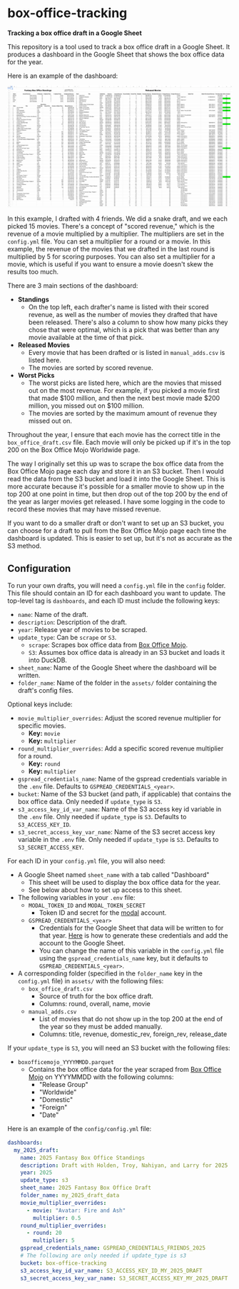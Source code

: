 # box-office-tracking

**Tracking a box office draft in a Google Sheet**

This repository is a tool used to track a box office draft in a Google Sheet. It produces a dashboard in the Google Sheet that shows the box office data for the year.

Here is an example of the dashboard:

![dashboard](assets/sample_dashboard.png)

In this example, I drafted with 4 friends. We did a snake draft, and we each picked 15 movies. There's a concept of "scored revenue," which is the revenue of a movie multiplied by a multiplier. The multipliers are set in the `config.yml` file. You can set a multiplier for a round or a movie. In this example, the revenue of the movies that we drafted in the last round is multiplied by 5 for scoring purposes. You can also set a multiplier for a movie, which is useful if you want to ensure a movie doesn't skew the results too much.

There are 3 main sections of the dashboard:

- **Standings**
  - On the top left, each drafter's name is listed with their scored revenue, as well as the number of movies they drafted that have been released. There's also a column to show how many picks they chose that were optimal, which is a pick that was better than any movie available at the time of that pick.
- **Released Movies**
  - Every movie that has been drafted or is listed in `manual_adds.csv` is listed here.
  - The movies are sorted by scored revenue.
- **Worst Picks**
  - The worst picks are listed here, which are the movies that missed out on the most revenue. For example, if you picked a movie first that made \$100 million, and then the next best movie made \$200 million, you missed out on \$100 million.
  - The movies are sorted by the maximum amount of revenue they missed out on.

Throughout the year, I ensure that each movie has the correct title in the `box_office_draft.csv` file. Each movie will only be picked up if it's in the top 200 on the Box Office Mojo Worldwide page.

The way I originally set this up was to scrape the box office data from the Box Office Mojo page each day and store it in an S3 bucket. Then I would read the data from the S3 bucket and load it into the Google Sheet. This is more accurate because it's possible for a smaller movie to show up in the top 200 at one point in time, but then drop out of the top 200 by the end of the year as larger movies get released. I have some logging in the code to record these movies that may have missed revenue.

If you want to do a smaller draft or don't want to set up an S3 bucket, you can choose for a draft to pull from the Box Office Mojo page each time the dashboard is updated. This is easier to set up, but it's not as accurate as the S3 method.

## Configuration

To run your own drafts, you will need a `config.yml` file in the `config` folder. This file should contain an ID for each dashboard you want to update. The top-level tag is `dashboards`, and each ID must include the following keys:

- `name`: Name of the draft.
- `description`: Description of the draft.
- `year`: Release year of movies to be scraped.
- `update_type`: Can be `scrape` or `S3`.
  - `scrape`: Scrapes box office data from [Box Office Mojo](https://www.boxofficemojo.com/year/world/).
  - `S3`: Assumes box office data is already in an S3 bucket and loads it into DuckDB.
- `sheet_name`: Name of the Google Sheet where the dashboard will be written.
- `folder_name`: Name of the folder in the `assets/` folder containing the draft's config files.

Optional keys include:

- `movie_multiplier_overrides`: Adjust the scored revenue multiplier for specific movies.
  - **Key:** `movie`
  - **Key:** `multiplier`
- `round_multiplier_overrides`: Add a specific scored revenue multiplier for a round.
  - **Key:** `round`
  - **Key:** `multiplier`
- `gspread_credentials_name`: Name of the gspread credentials variable in the `.env` file. Defaults to `GSPREAD_CREDENTIALS_<year>`.
- `bucket`: Name of the S3 bucket (and path, if applicable) that contains the box office data. Only needed if `update_type` is `S3`.
- `s3_access_key_id_var_name`: Name of the S3 access key id variable in the `.env` file. Only needed if `update_type` is `S3`. Defaults to `S3_ACCESS_KEY_ID`.
- `s3_secret_access_key_var_name`: Name of the S3 secret access key variable in the `.env` file. Only needed if `update_type` is `S3`. Defaults to `S3_SECRET_ACCESS_KEY`.

For each ID in your `config.yml` file, you will also need:

- A Google Sheet named `sheet_name` with a tab called "Dashboard"
  - This sheet will be used to display the box office data for the year.
  - See below about how to set up access to this sheet.
- The following variables in your `.env` file:
  - `MODAL_TOKEN_ID` and `MODAL_TOKEN_SECRET`
    - Token ID and secret for the [modal](https://modal.com/) account.
  - `GSPREAD_CREDENTIALS_<year>`
    - Credentials for the Google Sheet that data will be written to for that year. [Here](https://docs.gspread.org/en/latest/oauth2.html#for-bots-using-service-account) is how to generate these credentials and add the account to the Google Sheet.
    - You can change the name of this variable in the `config.yml` file using the `gspread_credentials_name` key, but it defaults to `GSPREAD_CREDENTIALS_<year>`.
- A corresponding folder (specified in the `folder_name` key in the `config.yml` file) in `assets/` with the following files:
  - `box_office_draft.csv`
    - Source of truth for the box office draft.
    - Columns: round, overall, name, movie
  - `manual_adds.csv`
    - List of movies that do not show up in the top 200 at the end of the year so they must be added manually.
    - Columns: title, revenue, domestic_rev, foreign_rev, release_date

If your `update_type` is `S3`, you will need an S3 bucket with the following files:

- `boxofficemojo_YYYYMMDD.parquet`
  - Contains the box office data for the year scraped from [Box Office Mojo](https://www.boxofficemojo.com/year/world/) on YYYYMMDD with the following columns:
    - "Release Group"
    - "Worldwide"
    - "Domestic"
    - "Foreign"
    - "Date"

Here is an example of the `config/config.yml` file:

```yaml
dashboards:
  my_2025_draft:
    name: 2025 Fantasy Box Office Standings
    description: Draft with Holden, Troy, Nahiyan, and Larry for 2025
    year: 2025
    update_type: s3
    sheet_name: 2025 Fantasy Box Office Draft
    folder_name: my_2025_draft_data
    movie_multiplier_overrides:
      - movie: "Avatar: Fire and Ash"
        multiplier: 0.5
    round_multiplier_overrides:
      - round: 20
        multiplier: 5
    gspread_credentials_name: GSPREAD_CREDENTIALS_FRIENDS_2025
    # The following are only needed if update_type is s3
    bucket: box-office-tracking
    s3_access_key_id_var_name: S3_ACCESS_KEY_ID_MY_2025_DRAFT
    s3_secret_access_key_var_name: S3_SECRET_ACCESS_KEY_MY_2025_DRAFT
```
